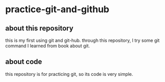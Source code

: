 # practice-git-and-github
## about this repository  
this is my first using git and git-hub. through this repository, I try some git command I learned from book about git.

## about code  
this repository is for practicing git, so its code is very simple. 
